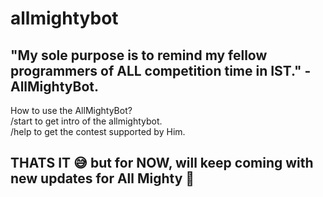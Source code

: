 # allmightybot
## "My sole purpose is to remind my fellow programmers of ALL competition time in IST." - AllMightyBot.
How to use the AllMightyBot?<br>
/start to get intro of the allmightybot.<br>
/help to get the contest supported by Him.

## THATS IT 😅 but for NOW, will keep coming with new updates for All Mighty 👊‍
